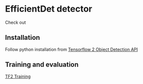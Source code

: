 # EfficientDet detector

Check out


## Installation

Follow python installation from [Tensorflow 2 Object Detection API](https://github.com/tensorflow/models/blob/master/research/object_detection/g3doc/tf2.md)


## Training and evaluation

[TF2 Training](https://github.com/tensorflow/models/blob/master/research/object_detection/g3doc/tf2_training_and_evaluation.md)
